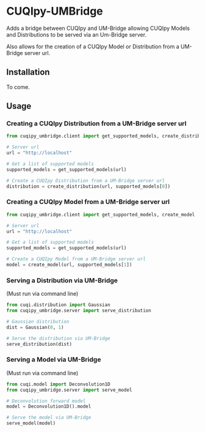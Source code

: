 # CUQIpy-UMBridge

Adds a bridge between CUQIpy and UM-Bridge allowing CUQIpy Models and Distributions to be served via an Um-Bridge server.

Also allows for the creation of a CUQIpy Model or Distribution from a UM-Bridge server url.

## Installation

To come.


## Usage

### Creating a CUQIpy Distribution from a UM-Bridge server url

```python
from cuqipy_umbridge.client import get_supported_models, create_distribution

# Server url
url = "http://localhost"

# Get a list of supported models
supported_models = get_supported_models(url)

# Create a CUQIpy Distribution from a UM-Bridge server url
distribution = create_distribution(url, supported_models[0])

```

### Creating a CUQIpy Model from a UM-Bridge server url

```python
from cuqipy_umbridge.client import get_supported_models, create_model

# Server url
url = "http://localhost"

# Get a list of supported models
supported_models = get_supported_models(url)

# Create a CUQIpy Model from a UM-Bridge server url
model = create_model(url, supported_models[1])

```

### Serving a Distribution via UM-Bridge
(Must run via command line)

```python
from cuqi.distribution import Gaussian
from cuqipy_umbridge.server import serve_distribution

# Gaussian distribution
dist = Gaussian(0, 1)

# Serve the distribution via UM-Bridge
serve_distribution(dist)

```

### Serving a Model via UM-Bridge
(Must run via command line)

```python
from cuqi.model import Deconvolution1D
from cuqipy_umbridge.server import serve_model

# Deconvolution forward model
model = Deconvolution1D().model

# Serve the model via UM-Bridge
serve_model(model)

```

